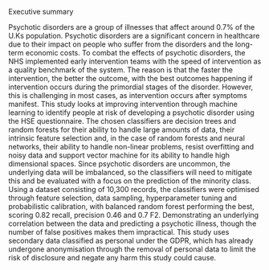 Executive summary

Psychotic disorders are a group of illnesses that affect around 0.7% of the U.Ks population. Psychotic disorders are a significant concern in healthcare due to their impact on people who suffer from the disorders and the long-term economic costs. To combat the effects of psychotic disorders, the NHS implemented early intervention teams with the speed of intervention as a quality benchmark of the system. The reason is that the faster the intervention, the better the outcome, with the best outcomes happening if intervention occurs during the primordial stages of the disorder. However, this is challenging in most cases, as intervention occurs after symptoms manifest. 
This study looks at improving intervention through machine learning to identify people at risk of developing a psychotic disorder using the HSE questionnaire. The chosen classifiers are decision trees and random forests for their ability to handle large amounts of data, their intrinsic feature selection and, in the case of random forests and neural networks, their ability to handle non-linear problems, resist overfitting and noisy data and support vector machine for its ability to handle high dimensional spaces. 
Since psychotic disorders are uncommon, the underlying data will be imbalanced, so the classifiers will need to mitigate this and be evaluated with a focus on the prediction of the minority class. Using a dataset consisting of 10,300 records, the classifiers were optimised through feature selection, data sampling, hyperparameter tuning and probabilistic calibration, with balanced random forest performing the best, scoring 0.82 recall, precision 0.46 and 0.7 F2. Demonstrating an underlying correlation between the data and predicting a psychotic illness, though the number of false positives makes them impractical. This study uses secondary data classified as personal under the GDPR, which has already undergone anonymisation through the removal of personal data to limit the risk of disclosure and negate any harm this study could cause. 
